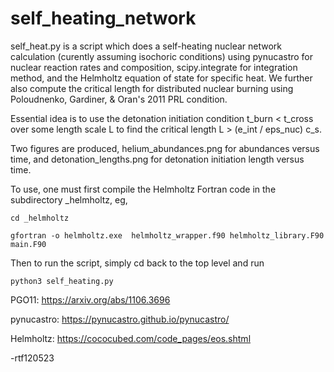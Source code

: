 # self_heating_network
 self_heat.py is a script which does a self-heating nuclear network calculation 
 (curently assuming isochoric conditions) using pynucastro for nuclear
 reaction rates and composition, scipy.integrate for integration method,
 and the Helmholtz equation of state for specific heat. We further
 also compute the critical length for distributed nuclear burning
 using Poloudnenko, Gardiner, & Oran's 2011 PRL condition.
 
 Essential idea is to use the detonation initiation condition 
 t_burn < t_cross over some length scale L to find the critical length
 L > (e_int / eps_nuc) c_s.

 Two figures are produced, helium_abundances.png for abundances versus
  time, and detonation_lengths.png for detonation initiation length
  versus time.

 To use, one must first compile the Helmholtz Fortran code in the subdirectory
  _helmholtz, eg,
  
 `cd _helmholtz`
 
 `gfortran -o helmholtz.exe  helmholtz_wrapper.f90 helmholtz_library.F90 main.F90`

 Then to run the script, simply cd back to the top level and run

 `python3 self_heating.py`
  
 PGO11: https://arxiv.org/abs/1106.3696
 
 pynucastro: https://pynucastro.github.io/pynucastro/

 Helmholtz: https://cococubed.com/code_pages/eos.shtml

 -rtf120523
